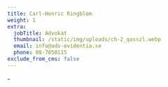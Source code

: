 ```yaml
---
title: Carl-Henric Ringblom
weight: 1
extra:
  jobTitle: Advokat
  thumbnail: /static/img/uploads/ch-2_qasszl.webp
  email: info@adv-evidentia.se
  phone: 08-7850115
exclude_from_cms: false
---
```


\-
